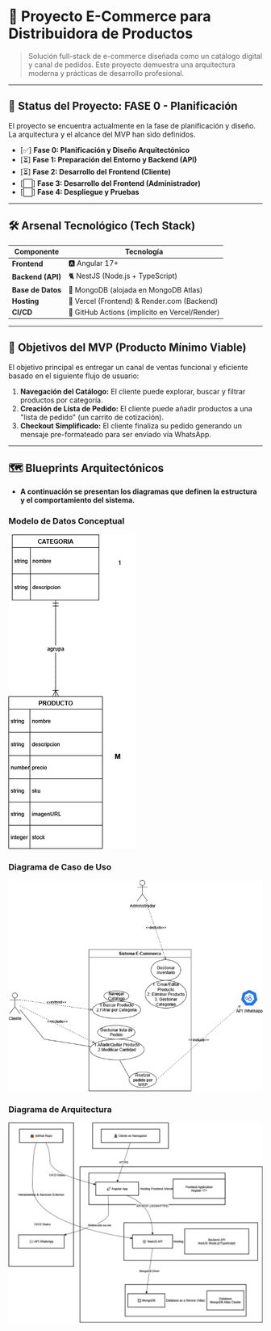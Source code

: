 # 🚀 Proyecto E-Commerce para Distribuidora de Productos

> Solución full-stack de e-commerce diseñada como un catálogo digital y canal de pedidos. Este proyecto demuestra una arquitectura moderna y prácticas de desarrollo profesional.

---

## 🧭 Status del Proyecto: FASE 0 - Planificación

El proyecto se encuentra actualmente en la fase de planificación y diseño. La arquitectura y el alcance del MVP han sido definidos.

*   [✅] **Fase 0: Planificación y Diseño Arquitectónico**
*   [⏳] **Fase 1: Preparación del Entorno y Backend (API)**
*   [⏳] **Fase 2: Desarrollo del Frontend (Cliente)**
*   [⬜️] **Fase 3: Desarrollo del Frontend (Administrador)**
*   [⬜️] **Fase 4: Despliegue y Pruebas**

---

## 🛠️ Arsenal Tecnológico (Tech Stack)

| Componente      | Tecnología                                     |
| --------------- | ---------------------------------------------- |
| **Frontend**    | 🅰️ Angular 17+                                 |
| **Backend (API)** | 🐈 NestJS (Node.js + TypeScript)               |
| **Base de Datos** | 🍃 MongoDB (alojada en MongoDB Atlas)        |
| **Hosting**     | 🚀 Vercel (Frontend) & Render.com (Backend)    |
| **CI/CD**       | 🤖 GitHub Actions (implícito en Vercel/Render) |

---

## 🎯 Objetivos del MVP (Producto Mínimo Viable)

El objetivo principal es entregar un canal de ventas funcional y eficiente basado en el siguiente flujo de usuario:

1.  **Navegación del Catálogo:** El cliente puede explorar, buscar y filtrar productos por categoría.
2.  **Creación de Lista de Pedido:** El cliente puede añadir productos a una "lista de pedido" (un carrito de cotización).
3.  **Checkout Simplificado:** El cliente finaliza su pedido generando un mensaje pre-formateado para ser enviado vía WhatsApp.

---

## 🗺️ Blueprints Arquitectónicos

*   **A continuación se presentan los diagramas que definen la estructura y el comportamiento del sistema.**

### Modelo de Datos Conceptual
![Modelo de Datos](./docs/images/modelo-de-datos.png)

### Diagrama de Caso de Uso
![Caso de Uso](./docs/images/caso-de-uso.png)

### Diagrama de Arquitectura
![Arquitectura](./docs/images/arquitectura.png)
